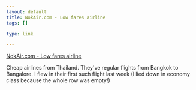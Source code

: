 ```yaml
--- 
layout: default
title: NokAir.com - Low fares airline
tags: []

type: link

---
```

<a href="http://www.nokair.com/nokconnext/aspx/Welcome.aspx">NokAir.com - Low fares airline</a>

Cheap airlines from Thailand. They've regular flights from Bangkok to Bangalore. I flew in their first such flight last week (I lied down in economy class because the whole row was empty!)
